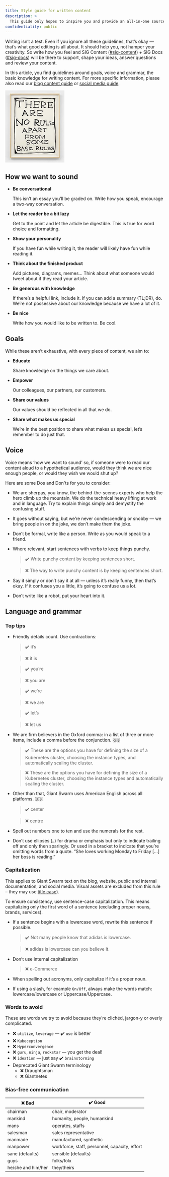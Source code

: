 ```yaml
---
title: Style guide for written content
description: >
  This guide only hopes to inspire you and provide an all-in-one source for all things content.
confidentiality: public
---
```


Writing isn’t a test. Even if you ignore all these guidelines, that’s okay — that’s what good editing is all about. It should help you, not hamper your creativity. So write how you feel and SIG Content ([#sig-content](https://gigantic.slack.com/archives/C02NGJTJN)) + SIG Docs ([#sig-docs](https://gigantic.slack.com/archives/C03FYAV8U)) will be there to support, shape your ideas, answer questions and review your content.

In this article, you find guidelines around goals, voice and grammar, the basic knowledge for writing content. For more specific information, please also read our [blog content guide](https://intranet.giantswarm.io/docs/content/blog-content-guide/) or [social media guide](https://intranet.giantswarm.io/docs/content/social-media-guide/).

![There are no rules apart from some basic rules (David Shrigley)](basic-rules.webp)

## How we want to sound

- **Be conversational**

  This isn’t an essay you’ll be graded on. Write how you speak, encourage a two-way conversation.

- **Let the reader be a bit lazy**

  Get to the point and let the article be digestible. This is true for word choice and formatting.

- **Show your personality**

  If you have fun while writing it, the reader will likely have fun while reading it.

- **Think about the finished product**

  Add pictures, diagrams, memes… Think about what someone would tweet about if they read your article.

- **Be generous with knowledge**

  If there’s a helpful link, include it. If you can add a summary (TL;DR), do. We’re not possessive about our knowledge because we have a lot of it.

- **Be nice**

  Write how you would like to be written to. Be cool.

## Goals

While these aren’t exhaustive, with every piece of content, we aim to:

- **Educate**

  Share knowledge on the things we care about.

- **Empower**

  Our colleagues, our partners, our customers.

- **Share our values**

  Our values should be reflected in all that we do.

- **Share what makes us special**

  We’re in the best position to share what makes us special, let’s remember to do just that.

## Voice

Voice means ‘how we want to sound’ so, if someone were to read our content aloud to a hypothetical audience, would they think we are nice enough people, or would they wish we would shut up?

Here are some Dos and Don'ts for you to consider:

<!-- markdownlint-disable no-blanks-blockquote -->

- We are sherpas, you know, the behind-the-scenes experts who help the hero climb up the mountain. We do the technical heavy lifting at work and in language. Try to explain things simply and demystify the confusing stuff.
- It goes without saying, but we’re never condescending or snobby — we bring people in on the joke, we don’t make them the joke.
- Don’t be formal, write like a person. Write as you would speak to a friend.
- Where relevant, start sentences with verbs to keep things punchy.

  > ✔️ Write punchy content by keeping sentences short.

  > ❌ The way to write punchy content is by keeping sentences short.

- Say it simply or don’t say it at all — unless it’s really funny, then that’s okay. If it confuses you a little, it’s going to confuse us a lot.
- Don’t write like a robot, put your heart into it.

## Language and grammar

### Top tips

- Friendly details count. Use contractions:

  > ✔️ it’s

  > ❌ it is

  > ✔️ you’re

  > ❌ you are

  > ✔️ we’re

  > ❌ we are

  > ✔️ let’s

  > ❌ let us

- We are firm believers in the Oxford comma: in a list of three or more items, include a comma before the conjunction. 🇬🇧

  > ✔️ These are the options you have for defining the size of a Kubernetes cluster, choosing the instance types, and automatically scaling the cluster.

  > ❌ These are the options you have for defining the size of a Kubernetes cluster, choosing the instance types and automatically scaling the cluster.

- Other than that, Giant Swarm uses American English across all platforms. 🇺🇸

  > ✔️ center

  > ❌ centre

- Spell out numbers one to ten and use the numerals for the rest.
- Don’t use ellipses (`…`) for drama or emphasis but only to indicate trailing off and only then sparingly. Or used in a bracket to indicate that you’re omitting words from a quote. “She loves working Monday to Friday [...] her boss is reading.”

### Capitalization

This applies to Giant Swarm text on the blog, website, public and internal documentation, and social media. Visual assets are excluded from this rule – they may use [title case](https://en.wikipedia.org/wiki/Title_case)).

To ensure consistency, use sentence-case capitalization. This means capitalizing only the first word of a sentence (excluding proper nouns, brands, services).

- If a sentence begins with a lowercase word, rewrite this sentence if possible.

  > ✔️ Not many people know that adidas is lowercase.

  > ❌ adidas is lowercase can you believe it.

- Don’t use internal capitalization

  > ❌ e-Commerce

- When spelling out acronyms, only capitalize if it’s a proper noun.
- If using a slash, for example `On/Off`, always make the words match: lowercase/lowercase or Uppercase/Uppercase.

### Words to avoid

These are words we try to avoid because they’re clichéd, jargon-y or overly complicated.

- ❌ `utilize`, `leverage` — ✔️ `use` is better
- ❌ `Kubeception`
- ❌ `Hyperconvergence`
- ❌ `guru`, `ninja`, `rockstar` — you get the deal!
- ❌ `ideation` — just say ✔️ `brainstorming`
- Deprecated Giant Swarm terminology
  - ❌ Draughtsman
  - ❌ Giantnetes

### Bias-free communication

| ❌ Bad             | ✔️ Good |
| ------------------ | ------ |
| chairman           | chair, moderator |
| mankind            | humanity, people, humankind |
| mans               | operates, staffs |
| salesman           | sales representative |
| manmade            | manufactured, synthetic |
| manpower           | workforce, staff, personnel, capacity, effort |
| sane (defaults)    | sensible (defaults) |
| guys               | folks/folx |
| he/she and him/her | they/theirs |

